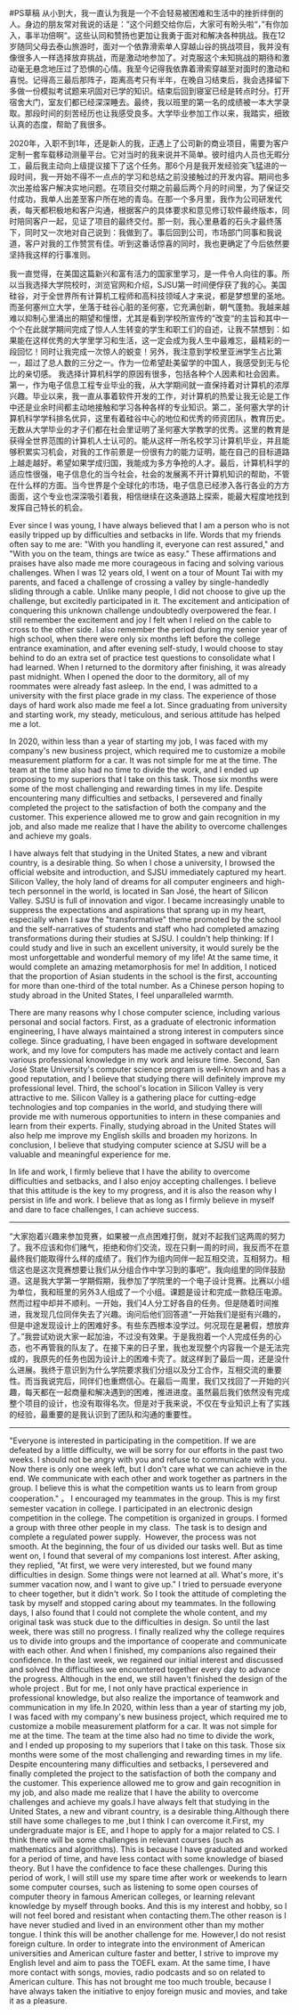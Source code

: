 #PS草稿 
从小到大，我一直认为我是一个不会轻易被困难和生活中的挫折绊倒的人。身边的朋友常对我说的话是：”这个问题交给你后，大家可有盼头啦“，”有你加入，事半功倍啊“。这些认同和赞扬也更加让我勇于面对和解决各种挑战。我在12岁随同父母去泰山旅游时，面对一个依靠滑索单人穿越山谷的挑战项目，我并没有像很多人一样选择放弃挑战，而是激动地参加了。对克服这个未知挑战的期待和激动毫无悬念地压过了恐惧的心情。我至今记得我依靠着滑索穿越至对面时的激动和喜悦。记得高三最后那阵子，距离高考只有半年，在晚自习结束后，我会选择留下多做一份模拟考试题来巩固对已学的知识。结束后回到寝室已经是转点时分。打开宿舍大门，室友们都已经深深睡去。最终，我以班里的第一名的成绩被一本大学录取。那段时间的刻苦经历也让我感受良多。大学毕业参加工作以来，我踏实，细致认真的态度，帮助了我很多。

2020年，入职不到1年，还是新人的我，正遇上了公司新的商业项目，需要为客户定制一套车载移动测量平台。它对当时的我来说并不简单。彼时组内人员也无暇分工，最后我主动向上级提议接下了这个任务。那6个月是我开发经验突飞猛进的一段时间，我一开始不得不一点点的学习和总结之前没接触过的开发内容。期间也多次出差给客户解决实地问题。在项目交付期之前最后两个月的时间里，为了保证交付成功，我单人出差至客户所在地的青岛。在那一个多月里，我作为公司研发代表，每天都积极地和客户沟通，根据客户的具体要求和意见修订软件最终版本，同时陪同客户一起，见证了项目的最终交付。那一刻，我心里悬着的石头才最终落下，同时又一次地对自己说到：我做到了。事后回到公司，市场部门同事和我说道，客户对我的工作赞赏有佳。听到这番话惊喜的同时，我也更确定了今后依然要坚持我这样的行事准则。

我一直觉得，在美国这篇新兴和富有活力的国家里学习，是一件令人向往的事。所以当我选择大学院校时，浏览官网和介绍，SJSU第一时间便俘获了我的心。美国硅谷，对于全世界所有计算机工程师和高科技领域人才来说，都是梦想里的圣地。而圣何塞州立大学，坐落于硅谷心脏的圣何塞，它充满创新，朝气蓬勃。我越来越难以抑制心里涌出的期望和憧憬，尤其是看到学校所宣传的”改变“的主旨和其中一个个在此就学期间完成了惊人人生转变的学生和职工们的自述，让我不禁想到：如果能在这样优秀的大学里学习和生活，这一定会成为我人生中最难忘，最精彩的一段回忆！同时让我完成一次惊人的蜕变！另外，我注意到学校里亚洲学生占比第一，超过了总人数的三分之一。作为一位希望赴美留学的中国人，我感受到无与伦比的亲切感。
我选择计算机科学的原因有很多，包括各种个人因素和社会因素。第一，作为电子信息工程专业毕业的我，从大学期间就一直保持着对计算机的浓厚兴趣。毕业以来，我一直从事着软件开发的工作，对计算机的热爱让我无论是工作中还是业余时间都主动地接触和学习各种各样的专业知识。第二，圣何塞大学的计算机科学学科排名优异，这里有着硅谷中心的地位和优秀的师资团队，教育历史。无数从大学毕业的才子们都在社会里证明了圣何塞大学教学的优秀。这里的教育是获得全世界范围的计算机人士认可的。能从这样一所名校学习计算机毕业，并且能够积累实习机会，对我的工作前景是一份很有力的能力证明，能在自己的目标道路上越走越好。希望如果学成归国，我能成为多方争抢的人才。最后，计算机科学的适应性很强，电子信息化的当今社会，社会的发展离不开计算机知识的帮助，不管在什么样的方面。当今世界是个全球化的市场，电子信息已经渗入各行各业的方方面面，这个专业也深深吸引着我，相信继续在这条道路上探索，能最大程度地找到发挥自己特长的机会。

Ever since I was young, I have always believed that I am a person who is not easily tripped up by difficulties and setbacks in life. Words that my friends often say to me are: "With you handling it, everyone can rest assured," and "With you on the team, things are twice as easy." These affirmations and praises have also made me more courageous in facing and solving various challenges. When I was 12 years old, I went on a tour of Mount Tai with my parents, and faced a challenge of crossing a valley by single-handedly sliding through a cable. Unlike many people, I did not choose to give up the challenge, but excitedly participated in it. The excitement and anticipation of conquering this unknown challenge undoubtedly overpowered the fear. I still remember the excitement and joy I felt when I relied on the cable to cross to the other side. I also remember the period during my senior year of high school, when there were only six months left before the college entrance examination, and after evening self-study, I would choose to stay behind to do an extra set of practice test questions to consolidate what I had learned. When I returned to the dormitory after finishing, it was already past midnight. When I opened the door to the dormitory, all of my roommates were already fast asleep. In the end, I was admitted to a university with the first place grade in my class. The experience of those days of hard work also made me feel a lot. Since graduating from university and starting work, my steady, meticulous, and serious attitude has helped me a lot. 

In 2020, within less than a year of starting my job, I was faced with my company's new business project, which required me to customize a mobile measurement platform for a car. It was not simple for me at the time. The team at the time also had no time to divide the work, and I ended up proposing to my superiors that I take on this task. Those six months were some of the most challenging and rewarding times in my life. Despite encountering many difficulties and setbacks, I persevered and finally completed the project to the satisfaction of both the company and the customer. This experience allowed me to grow and gain recognition in my job, and also made me realize that I have the ability to overcome challenges and achieve my goals.

I have always felt that studying in the United States, a new and vibrant country, is a desirable thing. So when I chose a university, I browsed the official website and introduction, and SJSU immediately captured my heart. Silicon Valley, the holy land of dreams for all computer engineers and high-tech personnel in the world, is located in San José, the heart of Silicon Valley. SJSU is full of innovation and vigor. I became increasingly unable to suppress the expectations and aspirations that sprang up in my heart, especially when I saw the "transformative" theme promoted by the school and the self-narratives of students and staff who had completed amazing transformations during their studies at SJSU. I couldn't help thinking: If I could study and live in such an excellent university, it would surely be the most unforgettable and wonderful memory of my life! At the same time, it would complete an amazing metamorphosis for me! In addition, I noticed that the proportion of Asian students in the school is the first, accounting for more than one-third of the total number. As a Chinese person hoping to study abroad in the United States, I feel unparalleled warmth. 

There are many reasons why I chose computer science, including various personal and social factors. First, as a graduate of electronic information engineering, I have always maintained a strong interest in computers since college. Since graduating, I have been engaged in software development work, and my love for computers has made me actively contact and learn various professional knowledge in my work and leisure time. Second, San José State University's computer science program is well-known and has a good reputation, and I believe that studying there will definitely improve my professional level. Third, the school's location in Silicon Valley is very attractive to me. Silicon Valley is a gathering place for cutting-edge technologies and top companies in the world, and studying there will provide me with numerous opportunities to intern in these companies and learn from their experts. Finally, studying abroad in the United States will also help me improve my English skills and broaden my horizons. In conclusion, I believe that studying computer science at SJSU will be a valuable and meaningful experience for me.

In life and work, I firmly believe that I have the ability to overcome difficulties and setbacks, and I also enjoy accepting challenges. I believe that this attitude is the key to my progress, and it is also the reason why I persist in life and work. I believe that as long as I firmly believe in myself and dare to face challenges, I can achieve success.

---

“大家抱着兴趣来参加竞赛，如果被一点点困难打倒，就对不起我们这两周的努力了。我不应该和你们赌气，拒绝和你们交流，现在只剩一周的时间，我反而不在意最终我们能取得什么样的成绩了。我们作为组内同伴一起互相交流，互相努力。相信这也是这次竞赛想要让我们从分组合作中学习到的事吧”。我向组里的同伴鼓励道。这是我大学第一学期假期，我参加了学院里的一个电子设计竞赛。比赛以小组为单位，我和班里的另外3人组成了一个小组。课题是设计和完成一款稳压电源。然而过程中却并不顺利。一开始，我们4人分工好各自的任务。但是随着时间推进，我发现几位同伴失去了兴趣。询问后他们回答道“一开始我们是挺有兴趣的，但是中途发现设计上的困难好多。有些东西根本没学过。何况现在是暑假，想放弃了。”我尝试劝说大家一起加油，不过没有效果。于是我抱着一个人完成任务的心态，也不再管我的队友了。在接下来的日子里，我也发现整个内容我一个是无法完成的，我原先的任务也因为设计上的困难卡壳了。就这样到了最后一周，还是没什么进展。我终于意识到为什么学院要求我们分组以及分工合作，互相交流的重要性。而当我说完后，同伴们也重燃信心。在最后一周里，我们又找回了一开始的兴趣，每天都在一起商量和解决遇到的困难，推进进度。虽然最后我们依然没有完成整个项目的设计，也没有取得名次。但是对于我来说，不仅在专业知识上有了实践的经验，最重要的是我认识到了团队和沟通的重要性。

---

"Everyone is interested in participating in the competition. If we are defeated by a little difficulty, we will be sorry for our efforts in the past two weeks. I should not be angry with you and refuse to communicate with you. Now there is only one week left, but I don't care what we can achieve in the end. We communicate with each other and work together as partners in the group. I believe this is what the competition wants us to learn from group cooperation." 。 I encouraged my teammates in the group. This is my first semester vacation in college. I participated in an electronic design competition in the college. The competition is organized in groups. I formed a group with three other people in my class. 
The task is to design and complete a regulated power supply. 
However, the process was not smooth. At the beginning, the four of us divided our tasks well. But as time went on, I found that several of my companions lost interest. After asking, they replied, "At first, we were very interested, but we found many difficulties in design. Some things were not learned at all. What's more, it's summer vacation now, and I want to give up." I tried to persuade everyone to cheer together, but it didn't work. So I took the attitude of completing the task by myself and stopped caring about my teammates. In the following days, I also found that I could not complete the whole content, and my original task was stuck due to the difficulties in design. So until the last week, there was still no progress. I finally realized why the college requires us to divide into groups and the importance of cooperate and communicate with each other. And when I finished, my companions also regained their confidence. In the last week, we regained our initial interest and discussed and solved the difficulties we encountered together every day to advance the progress. Although in the end, we still haven't finished the design of the whole project . But for me, I not only have practical experience in professional knowledge, but also realize the importance of teamwork and communication in my life.In 2020, within less than a year of starting my job, I was faced with my company's new business project, which required me to customize a mobile measurement platform for a car. It was not simple for me at the time. The team at the time also had no time to divide the work, and I ended up proposing to my superiors that I take on this task. Those six months were some of the most challenging and rewarding times in my life. Despite encountering many difficulties and setbacks, I persevered and finally completed the project to the satisfaction of both the company and the customer. This experience allowed me to grow and gain recognition in my job, and also made me realize that I have the ability to overcome challenges and achieve my goals.I have always felt that studying in the United States, a new and vibrant country, is a desirable thing.Although there still have some challeges to me ,but I think I can overcome it.First, my undergraduate major is EE, and I hope to apply for a major related to CS. I think there will be some challenges in relevant courses (such as mathematics and algorithms). This is because I have graduated and worked for a period of time, and have less contact with some knowledge of biased theory. But I have the confidence to face these challenges. During this period of work, I will still use my spare time after work or weekends to learn some computer courses, such as listening to some open courses of computer theory in famous American colleges, or learning relevant knowledge by myself through books. And this is my interest and hobby, so I will not feel bored and resistant when contacting them.The other reason is  I have never studied and lived in an environment other than my mother tongue. I think this will be another challenge for me. However,I do not resist foreign culture. In order to integrate into the environment of American universities and American culture faster and better, I strive to improve my English level and aim to pass the TOEFL exam. At the same time, I have more contact with songs, movies, radio podcasts and so on related to American culture. This has not brought me too much trouble, because I have always taken the initiative to enjoy foreign music and movies, and take it as a pleasure.